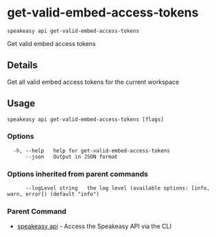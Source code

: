 # get-valid-embed-access-tokens  
`speakeasy api get-valid-embed-access-tokens`  


Get valid embed access tokens  

## Details

Get all valid embed access tokens for the current workspace

## Usage

```
speakeasy api get-valid-embed-access-tokens [flags]
```

### Options

```
  -h, --help   help for get-valid-embed-access-tokens
      --json   Output in JSON format
```

### Options inherited from parent commands

```
      --logLevel string   the log level (available options: [info, warn, error]) (default "info")
```

### Parent Command

* [speakeasy api](README.md)	 - Access the Speakeasy API via the CLI
